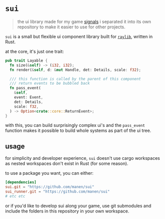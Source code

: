 # `sui`

> the ui library made for my game [signals](https://github.com/manen/signals)
> i separated it into its own repository to make it easier to use for other projects.

`sui` is a small but flexible ui component library built for [`raylib`](https://github.com/manen/raylib-rs), written in Rust.

at the core, it's just one trait:

```rs
pub trait Layable {
  fn size(&self) -> (i32, i32);
  fn render(&self, d: &mut Handle, det: Details, scale: f32);

  /// this function is called by the parent of this component
  /// return events to be bubbled back
  fn pass_event(
    &self,
    event: Event,
    det: Details,
    scale: f32,
  ) -> Option<crate::core::ReturnEvent>;
}
```

with this, you can build surprisingly complex ui's and the `pass_event` function makes it possible to build whole systems as part of the ui tree.

## usage

for simplicity and developer experience, `sui` doesn't use cargo workspaces as nested workspaces don't exist in Rust (for some reason).

to use a package you want, you can either:

```toml
[dependencies]
sui.git = "https://github.com/manen/sui"
sui_runner.git = "https://github.com/manen/sui"
# etc etc
```

or if you'd like to develop sui along your game, use git submodules and include the folders in this repository in your own workspace.
